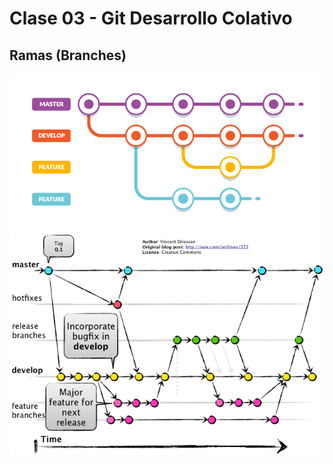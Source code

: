 # Clase 03 - Git Desarrollo Colativo 

## Ramas (Branches)

 ![estructura-ramas](_ref/basica.png) 
 ![estructura-ramas2](_ref/avanzado.png) 